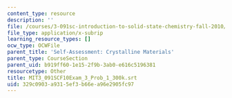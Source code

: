```yaml
---
content_type: resource
description: ''
file: /courses/3-091sc-introduction-to-solid-state-chemistry-fall-2010/329c0903a9315ef3b66ea96e2905fc97_MIT3_091SCF10Exam_3_Prob_1_300k.vtt
file_type: application/x-subrip
learning_resource_types: []
ocw_type: OCWFile
parent_title: 'Self-Assessment: Crystalline Materials'
parent_type: CourseSection
parent_uid: b919ff60-1e15-2f9b-3ab0-e616c5196381
resourcetype: Other
title: MIT3_091SCF10Exam_3_Prob_1_300k.srt
uid: 329c0903-a931-5ef3-b66e-a96e2905fc97
---
```

